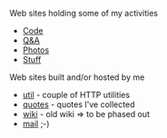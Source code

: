 Web sites holding some of my activities

* [Code](https://github.com/jreisinger)
* [Q&A](https://stackoverflow.com/users/1039320/jreisinger)
* [Photos](https://www.flickr.com/photos/jozrei)
* [Stuff](https://amzn.com/w/23WE353M6O53S)

Web sites built and/or hosted by me

* [util](http://util.reisinge.net) - couple of HTTP utilities
* [quotes](https://quotes.reisinge.net) - quotes I've collected
* [wiki](https://wiki.reisinge.net) - old wiki => to be phased out
* [mail](https://mail.reisinge.net) ;-)